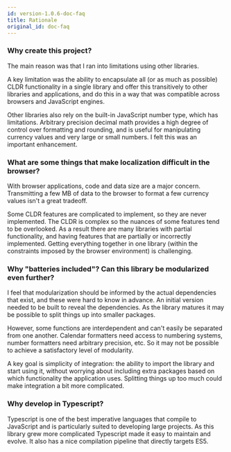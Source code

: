 ```yaml
---
id: version-1.0.6-doc-faq
title: Rationale
original_id: doc-faq
---
```


### Why create this project?

The main reason was that I ran into limitations using other libraries.

A key limitation was the ability to encapsulate all (or as much as possible) CLDR functionality in a single library and offer this transitively to other libraries and applications, and do this in a way that was compatible across browsers and JavaScript engines.

Other libraries also rely on the built-in JavaScript number type, which has limitations. Arbitrary precision decimal math provides a high degree of control over formatting and rounding, and is useful for manipulating currency values and very large or small numbers. I felt this was an important enhancement.

### What are some things that make localization difficult in the browser?

With browser applications, code and data size are a major concern. Transmitting a few MB of data to the browser to format a few currency values isn't a great tradeoff.

Some CLDR features are complicated to implement, so they are never implemented. The CLDR is complex so the nuances of some features tend to be overlooked. As a result there are many libraries with partial functionality, and having features that are partially or incorrectly implemented. Getting everything together in one library (within the constraints imposed by the browser environment) is challenging.

### Why "batteries included"? Can this library be modularized even further?

I feel that modularization should be informed by the actual dependencies that exist, and these were hard to know in advance. An initial version needed to be built to reveal the dependencies. As the library matures it may be possible to split things up into smaller packages.

However, some functions are interdependent and can't easily be separated from one another.  Calendar formatters need access to numbering systems, number formatters need arbitrary precision, etc. So it may not be possible to achieve a satisfactory level of modularity.

A key goal is simplicity of integration: the ability to import the library and start using it, without worrying about including extra packages based on which functionality the application uses. Splitting things up too much could make integration a bit more complicated.

### Why develop in Typescript?

Typescript is one of the best imperative languages that compile to JavaScript and is particularly suited to developing large projects. As this library grew more complicated Typescript made it easy to maintain and evolve. It also has a nice compilation pipeline that directly targets ES5.
